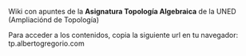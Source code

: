 Wiki con apuntes de la **Asignatura Topología Algebraica** de la UNED (Ampliaciónd de Topología)

Para acceder a los contenidos, copia la siguiente url en tu navegador: tp.albertogregorio.com

